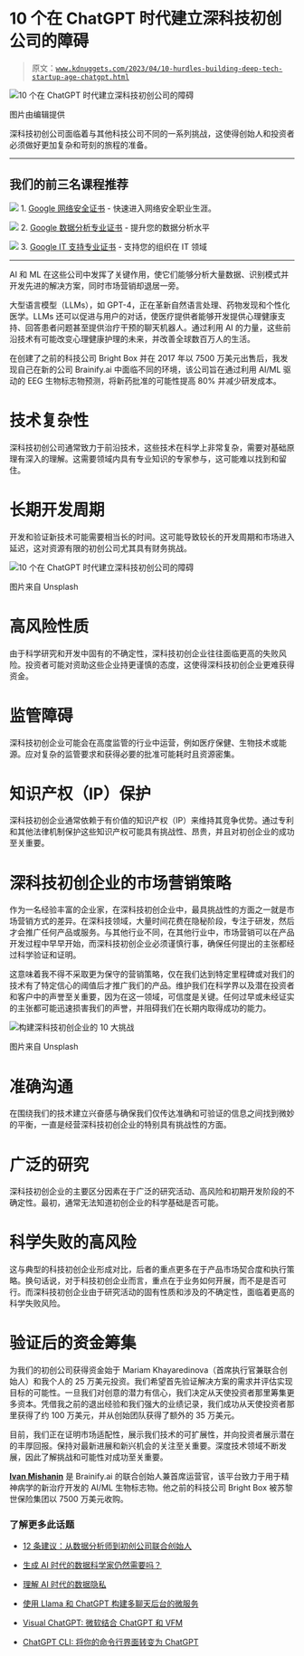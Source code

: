 # 10 个在 ChatGPT 时代建立深科技初创公司的障碍

> 原文：[`www.kdnuggets.com/2023/04/10-hurdles-building-deep-tech-startup-age-chatgpt.html`](https://www.kdnuggets.com/2023/04/10-hurdles-building-deep-tech-startup-age-chatgpt.html)

![10 个在 ChatGPT 时代建立深科技初创公司的障碍](img/823b57db545fb4088af331a2335c1963.png)

图片由编辑提供

深科技初创公司面临着与其他科技公司不同的一系列挑战，这使得创始人和投资者必须做好更加复杂和苛刻的旅程的准备。

* * *

## 我们的前三名课程推荐

![](img/0244c01ba9267c002ef39d4907e0b8fb.png) 1\. [Google 网络安全证书](https://www.kdnuggets.com/google-cybersecurity) - 快速进入网络安全职业生涯。

![](img/e225c49c3c91745821c8c0368bf04711.png) 2\. [Google 数据分析专业证书](https://www.kdnuggets.com/google-data-analytics) - 提升您的数据分析水平

![](img/0244c01ba9267c002ef39d4907e0b8fb.png) 3\. [Google IT 支持专业证书](https://www.kdnuggets.com/google-itsupport) - 支持您的组织在 IT 领域

* * *

AI 和 ML 在这些公司中发挥了关键作用，使它们能够分析大量数据、识别模式并开发先进的解决方案，同时市场营销却退居一旁。

大型语言模型（LLMs），如 GPT-4，正在革新自然语言处理、药物发现和个性化医学。LLMs 还可以促进与用户的对话，使医疗提供者能够开发提供心理健康支持、回答患者问题甚至提供治疗干预的聊天机器人。通过利用 AI 的力量，这些前沿技术有可能改变心理健康护理的未来，并改善全球数百万人的生活。

在创建了之前的科技公司 Bright Box 并在 2017 年以 7500 万美元出售后，我发现自己在新的公司 Brainify.ai 中面临不同的环境，该公司旨在通过利用 AI/ML 驱动的 EEG 生物标志物预测，将新药批准的可能性提高 80% 并减少研发成本。

# 技术复杂性

深科技初创公司通常致力于前沿技术，这些技术在科学上非常复杂，需要对基础原理有深入的理解。这需要领域内具有专业知识的专家参与，这可能难以找到和留住。

# 长期开发周期

开发和验证新技术可能需要相当长的时间。这可能导致较长的开发周期和市场进入延迟，这对资源有限的初创公司尤其具有财务挑战。

![10 个在 ChatGPT 时代建立深科技初创公司的障碍](img/3d3278748c54704b98198d6470dc3d1e.png)

图片来自 Unsplash

# 高风险性质

由于科学研究和开发中固有的不确定性，深科技初创企业往往面临更高的失败风险。投资者可能对资助这些企业持更谨慎的态度，这使得深科技初创企业更难获得资金。

# 监管障碍

深科技初创企业可能会在高度监管的行业中运营，例如医疗保健、生物技术或能源。应对复杂的监管要求和获得必要的批准可能耗时且资源密集。

# 知识产权（IP）保护

深科技初创企业通常依赖于有价值的知识产权（IP）来维持其竞争优势。通过专利和其他法律机制保护这些知识产权可能具有挑战性、昂贵，并且对初创企业的成功至关重要。

# 深科技初创企业的市场营销策略

作为一名经验丰富的企业家，在深科技初创企业中，最具挑战性的方面之一就是市场营销方式的差异。在深科技领域，大量时间花费在隐秘阶段，专注于研发，然后才会推广任何产品或服务。与其他行业不同，在其他行业中，市场营销可以在产品开发过程中早早开始，而深科技初创企业必须谨慎行事，确保任何提出的主张都经过科学验证和证明。

这意味着我不得不采取更为保守的营销策略，仅在我们达到特定里程碑或对我们的技术有了特定信心的阈值后才推广我们的产品。维护我们在科学界以及潜在投资者和客户中的声誉至关重要，因为在这一领域，可信度是关键。任何过早或未经证实的主张都可能迅速损害我们的声誉，并阻碍我们在长期内取得成功的能力。

![构建深科技初创企业的 10 大挑战](img/865b03c3622245541d0fb3027c4d1457.png)

图片来自 Unsplash

# 准确沟通

在围绕我们的技术建立兴奋感与确保我们仅传达准确和可验证的信息之间找到微妙的平衡，一直是经营深科技初创企业的特别具有挑战性的方面。

# 广泛的研究

深科技初创企业的主要区分因素在于广泛的研究活动、高风险和初期开发阶段的不确定性。最初，通常无法知道初创企业的科学基础是否可能。

# 科学失败的高风险

这与典型的科技初创企业形成对比，后者的重点更多在于产品市场契合度和执行策略。换句话说，对于科技初创企业而言，重点在于业务如何开展，而不是是否可行。而深科技初创企业由于研究活动的固有性质和涉及的不确定性，面临着更高的科学失败风险。

# 验证后的资金筹集

为我们的初创公司获得资金始于 Mariam Khayaredinova（首席执行官兼联合创始人）和我个人的 25 万美元投资。我们希望首先验证解决方案的需求并评估实现目标的可能性。一旦我们对创意的潜力有信心，我们决定从天使投资者那里筹集更多资本。凭借我之前的退出经验和我们强大的业绩记录，我们成功从天使投资者那里获得了约 100 万美元，并从创始团队获得了额外的 35 万美元。

目前，我们正在证明市场适配性，展示我们技术的可扩展性，并向投资者展示潜在的丰厚回报。保持对最新进展和新兴机会的关注至关重要。深度技术领域不断发展，因此了解挑战和可能性对成功至关重要。

**[Ivan Mishanin](https://www.linkedin.com/in/ivanmishanin/)** 是 Brainify.ai 的联合创始人兼首席运营官，该平台致力于用于精神病学的新治疗开发的 AI/ML 生物标志物。他之前的科技公司 Bright Box 被苏黎世保险集团以 7500 万美元收购。

### 了解更多此话题

+   [12 条建议：从数据分析师到初创公司联合创始人](https://www.kdnuggets.com/2021/12/12-tips-data-analyst-to-co-founder.html)

+   [生成 AI 时代的数据科学家仍然需要吗？](https://www.kdnuggets.com/2023/06/data-scientists-still-needed-age-generative-ai.html)

+   [理解 AI 时代的数据隐私](https://www.kdnuggets.com/understanding-data-privacy-in-the-age-of-ai)

+   [使用 Llama 和 ChatGPT 构建多聊天后台的微服务](https://www.kdnuggets.com/building-microservice-for-multichat-backends-using-llama-and-chatgpt)

+   [Visual ChatGPT: 微软结合 ChatGPT 和 VFM](https://www.kdnuggets.com/2023/03/visual-chatgpt-microsoft-combine-chatgpt-vfms.html)

+   [ChatGPT CLI: 将你的命令行界面转变为 ChatGPT](https://www.kdnuggets.com/2023/07/chatgpt-cli-transform-commandline-interface-chatgpt.html)
